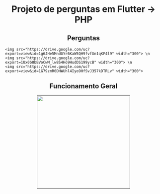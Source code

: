 <h1 align="center">Projeto de perguntas em Flutter -> PHP</h1>



<h2 align="center">Perguntas</h2>

<p align="center">
  
    <img src="https://drive.google.com/uc?export=view&id=1g6JHe5MndGYr6KaW5QH9fvfGn1qKF4l9" width="300"> \n
    <img src="https://drive.google.com/uc?export=1Ux0b8bBVoCwM_lw8S4Ho9HudDS199ycB" width="300"> \n
    <img src="https://drive.google.com/uc?export=view&id=1G79zmR0DHWUhl4IyeOHfSvJ357kDTRLv" width="300"> 
  
</p>


<h2 align="center">Funcionamento Geral</h2>
<p align="center"><a href="" target="_blank"><img src="https://drive.google.com/uc?export=view&id=1gHgQr_d2kF_QZTW_ZN6lFJ6Zim5DgNFC" width="300"></a></p>

